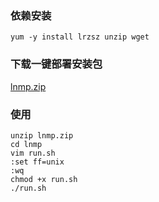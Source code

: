 ### 依赖安装
```
﻿yum -y install lrzsz unzip wget
```

### 下载一键部署安装包
[lnmp.zip](/assets/lnmp.zip)


### 使用
```
unzip lnmp.zip
cd lnmp
vim run.sh
:set ff=unix
:wq
chmod +x run.sh
./run.sh
```
